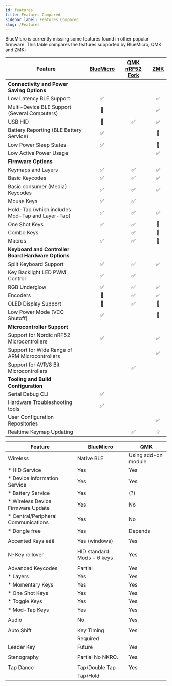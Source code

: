 ```yaml
---
id: features
title: Features Compared
sidebar_label: Features Compared
slug: /Features
---
```



BlueMicro is currently missing some features found in other popular firmware. This table compares the features supported by BlueMicro, QMK and ZMK:

| **Feature**                                                                                                            | [BlueMicro](http://bluemicro.jpconstantineau.com/) | [QMK nRF52 Fork](https://github.com/joric/nrfmicro/wiki/QMK) | [ZMK](https://zmkfirmware.dev/) |
| ---------------------------------------------------------------------------------------------------------------------- |  :-------: | :-: | :-: |
| **Connectivity and Power Saving Options**                                                                              |            |     |    |
| Low Latency BLE Support                                                                                                |     ✅    |      | ✅  |
| Multi-Device BLE Support (Several Computers)                                                                           |     🚧    |      | ✅  | 
| USB HID                                                                                                                |     🚧    | ✅  | ✅  |
| Battery Reporting (BLE Battery Service)                                                                                |     ✅    |      | 🚧  |
| Low Power Sleep States                                                                                                 |     ✅    |      | 🚧  |
| Low Active Power Usage                                                                                                 |            |      | ✅  |
| **Firmware Options**                                                                                                   |            |      |    |
| Keymaps and Layers                                                                                                     |     ✅     | ✅  | ✅  |
| Basic Keycodes                                                                                                         |     ✅     | ✅  | ✅  | 
| Basic consumer (Media) Keycodes                                                                                        |     ✅     | ✅  | ✅  |
| Mouse Keys                                                                                                             |     ✅     | ✅  |      |
| Hold-Tap (which includes Mod-Tap and Layer-Tap)                                                                        |     ✅     | ✅  | ✅  | 
| One Shot Keys                                                                                                          |     ✅     | ✅  | 🚧  |
| Combo Keys                                                                                                             |             | ✅  | 🚧  |
| Macros                                                                                                                 |     ✅     | ✅  | 🚧  |
| **Keyboard and Controller Board Hardware Options**                                                                     |            |     |    |
| Split Keyboard Support                                                                                                 |     ✅     | ✅  | ✅  |
| Key Backlight LED PWM Control                                                                                          |     ✅     | ✅  |      |
| RGB Underglow                                                                                                          |     ✅     | ✅  | ✅  |
| Encoders                                                                                                               |     🚧     | ✅  | ✅  |
| OLED Display Support                                                                                                   |     🚧     | ✅  | 🚧  |
| Low Power Mode (VCC Shutoff)                                                                                           |     ✅     |     | 🚧  |
| **Microcontroller Support**                                                                                            |            |     |    |
| Support for Nordic nRF52 Microcontrollers                                                                              |     ✅     |     |  ✅  |
| Support for Wide Range of ARM Microcontrollers                                                                         |            |     | ✅  |
| Support for AVR/8 Bit Microcontrollers                                                                                 |            | ✅  |     |
| **Tooling and Build Configuration**                                                                                    |            |     |    |
| Serial Debug CLI                                                                                                       |      ✅   |     |    |
| Hardware Troubleshooting tools                                                                                         |      ✅   |     |    |
| User Configuration Repositories                                                                                        |            |     | ✅  |
| Realtime Keymap Updating                                                                                               |            | ✅  |  💡  |



| Feature           | BlueMicro  | QMK        |
| ----------------- | ---------- | ---------- |
| Wireless          | Native BLE | Using add-on module  |
|  * HID Service    |  Yes       |    Yes     |
|  * Device Information Service |  Yes  |  Yes |
|  * Battery Service | Yes       |    (?)      |
|  * Wireless Device Firmware Update    |    Yes        |   No    |
|  * Central/Peripheral Communications | Yes  | No  |
|  * Dongle free    | Yes | Depends |
|                   |            |            |
| Accented Keys èéê | Yes (windows)  | Yes        |
|                   |            |            |
| N-Key rollover    | HID standard: Mods + 6 keys  |   Yes   |
|                   |            |            |
| Advanced Keycodes | Partial    | Yes  |
| * Layers          | Yes        | Yes  |
| * Momentary Keys  | Yes     | Yes  |
| * One Shot Keys   | Yes     | Yes  |
| * Toggle Keys     | Yes     | Yes  |
| * Mod-Tap Keys    | Yes     | Yes  |
|                   |            |            |
| Audio             | No         | Yes  |
|                   |            |            |
| Auto Shift        | Key Timing | Yes  |
|                   | Required   |            |
| Leader Key        | Future     | Yes  |
|                   |            |            |
| Stenography       | Partial No NKRO.  | Yes  |
|                   |            |            |
| Tap Dance         | Tap/Double Tap | Yes  |
|                   | Tap/Hold   |            |

